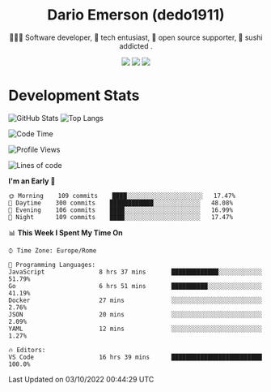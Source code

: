 <div align="center">
  
# Dario Emerson (dedo1911)
👨🏼‍💻 Software developer, 🔧 tech entusiast, 🙌 open source supporter, 🍣 sushi addicted .

[![](https://img.shields.io/badge/-Linkedin-informational?style=for-the-badge&logo=linkedin&logoColor=white&color=2867B2)](http://linkedin.com/in/dedo1911)
[![](https://img.shields.io/badge/-Telegram-informational?style=for-the-badge&logo=telegram&logoColor=white&color=0088cc)](https://t.me/dedo1911)
[![](https://img.shields.io/badge/-Facebook-informational?style=for-the-badge&logo=facebook&logoColor=white&color=3b5998)](https://fb.com/dedo1911)

</div>

# Development Stats

![GitHub Stats](https://github-readme-stats.vercel.app/api?username=dedo1911&hide=&count_private=true&title_color=84cc16&text_color=ffffff&icon_color=84cc16&bg_color=1c1917&hide_border=true&border_radius=0&show_icons=true)
![Top Langs](https://github-readme-stats.vercel.app/api/top-langs/?username=dedo1911&theme=chartreuse-dark&layout=compact)

<!--START_SECTION:waka-->
![Code Time](http://img.shields.io/badge/Code%20Time-987%20hrs%2014%20mins-blue)

![Profile Views](http://img.shields.io/badge/Profile%20Views-1-blue)

![Lines of code](https://img.shields.io/badge/From%20Hello%20World%20I%27ve%20Written-60%20Thousand%20lines%20of%20code-blue)

**I'm an Early 🐤** 

```text
🌞 Morning    109 commits    ████░░░░░░░░░░░░░░░░░░░░░   17.47% 
🌆 Daytime    300 commits    ████████████░░░░░░░░░░░░░   48.08% 
🌃 Evening    106 commits    ████░░░░░░░░░░░░░░░░░░░░░   16.99% 
🌙 Night      109 commits    ████░░░░░░░░░░░░░░░░░░░░░   17.47%

```


📊 **This Week I Spent My Time On** 

```text
⌚︎ Time Zone: Europe/Rome

💬 Programming Languages: 
JavaScript               8 hrs 37 mins       █████████████░░░░░░░░░░░░   51.79% 
Go                       6 hrs 51 mins       ██████████░░░░░░░░░░░░░░░   41.19% 
Docker                   27 mins             ░░░░░░░░░░░░░░░░░░░░░░░░░   2.76% 
JSON                     20 mins             ░░░░░░░░░░░░░░░░░░░░░░░░░   2.09% 
YAML                     12 mins             ░░░░░░░░░░░░░░░░░░░░░░░░░   1.27%

🔥 Editors: 
VS Code                  16 hrs 39 mins      █████████████████████████   100.0%

```


 Last Updated on 03/10/2022 00:44:29 UTC
<!--END_SECTION:waka-->

<!--
**dedo1911/dedo1911** is a ✨ _special_ ✨ repository because its `README.md` (this file) appears on your GitHub profile.

Here are some ideas to get you started:

- 🔭 I’m currently working on ...
- 🌱 I’m currently learning ...
- 👯 I’m looking to collaborate on ...
- 🤔 I’m looking for help with ...
- 💬 Ask me about ...
- 📫 How to reach me: ...
- 😄 Pronouns: ...
- ⚡ Fun fact: ...
-->
